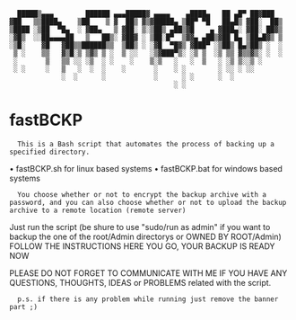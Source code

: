       █████▒▄▄▄        ██████ ▄▄▄█████▓ ▄▄▄▄    ▄████▄   ██ ▄█▀ ██▓███  
    ▓██   ▒▒████▄    ▒██    ▒ ▓  ██▒ ▓▒▓█████▄ ▒██▀ ▀█   ██▄█▒ ▓██░  ██▒
    ▒████ ░▒██  ▀█▄  ░ ▓██▄   ▒ ▓██░ ▒░▒██▒ ▄██▒▓█    ▄ ▓███▄░ ▓██░ ██▓▒
    ░▓█▒  ░░██▄▄▄▄██   ▒   ██▒░ ▓██▓ ░ ▒██░█▀  ▒▓▓▄ ▄██▒▓██ █▄ ▒██▄█▓▒ ▒
    ░▒█░    ▓█   ▓██▒▒██████▒▒  ▒██▒ ░ ░▓█  ▀█▓▒ ▓███▀ ░▒██▒ █▄▒██▒ ░  ░
     ▒ ░    ▒▒   ▓▒█░▒ ▒▓▒ ▒ ░  ▒ ░░   ░▒▓███▀▒░ ░▒ ▒  ░▒ ▒▒ ▓▒▒▓▒░ ░  ░
     ░       ▒   ▒▒ ░░ ░▒  ░ ░    ░    ▒░▒   ░   ░  ▒   ░ ░▒ ▒░░▒ ░     
     ░ ░     ░   ▒   ░  ░  ░    ░       ░    ░ ░        ░ ░░ ░ ░░       
                 ░  ░      ░            ░      ░ ░      ░  ░            
                                             ░ ░                        



# fastBCKP
      This is a Bash script that automates the process of backing up a specified directory.
• fastBCKP.sh for linux based systems
• fastBCKP.bat for windows based systems

      You choose whether or not to encrypt the backup archive with a password, and you can also choose whether or not to upload the backup archive to a remote location (remote server)

Just run the script (be shure to use "sudo/run as admin" if you want to backup the one of the root/Admin directorys or OWNED BY ROOT/Admin)
FOLLOW THE INSTRUCTIONS
HERE YOU GO, YOUR BACKUP IS READY NOW

PLEASE DO NOT FORGET TO COMMUNICATE WITH ME IF YOU HAVE ANY QUESTIONS, THOUGHTS, IDEAS or PROBLEMS related with the script.

      p.s. if there is any problem while running just remove the banner part ;)
